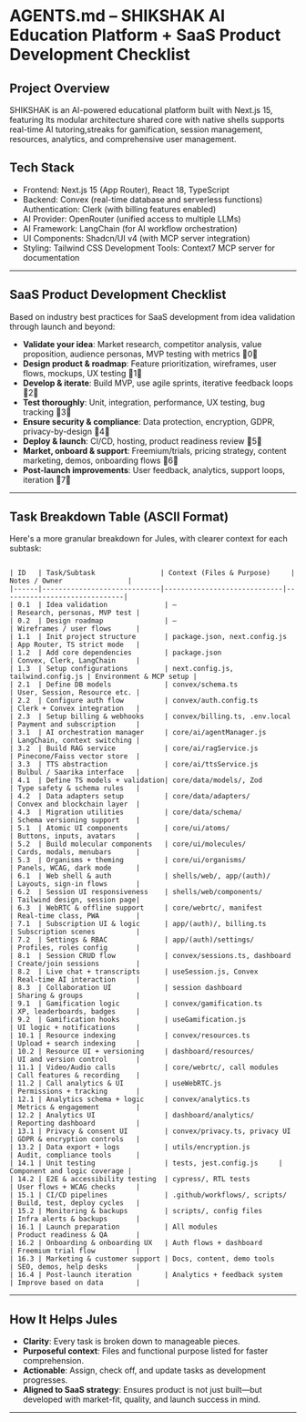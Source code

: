 # AGENTS.md – SHIKSHAK AI Education Platform + SaaS Product Development Checklist

## Project Overview
SHIKSHAK is an AI-powered educational platform built with Next.js 15, featuring Its modular architecture shared core with native shells supports real-time AI tutoring,streaks for gamification, session management, resources, analytics, and comprehensive user management.

## Tech Stack
- Frontend: Next.js 15 (App Router), React 18, TypeScript
- Backend: Convex (real-time database and serverless functions)
Authentication: Clerk (with billing features enabled)
- AI Provider: OpenRouter (unified access to multiple LLMs)
- AI Framework: LangChain (for AI workflow orchestration)
- UI Components: Shadcn/UI v4 (with MCP server integration)
- Styling: Tailwind CSS
Development Tools: Context7 MCP server for documentation


---

## SaaS Product Development Checklist

Based on industry best practices for SaaS development from idea validation through launch and beyond:
- **Validate your idea**: Market research, competitor analysis, value proposition, audience personas, MVP testing with metrics 0  
- **Design product & roadmap**: Feature prioritization, wireframes, user flows, mockups, UX testing 1  
- **Develop & iterate**: Build MVP, use agile sprints, iterative feedback loops 2  
- **Test thoroughly**: Unit, integration, performance, UX testing, bug tracking 3  
- **Ensure security & compliance**: Data protection, encryption, GDPR, privacy-by-design 4  
- **Deploy & launch**: CI/CD, hosting, product readiness review 5  
- **Market, onboard & support**: Freemium/trials, pricing strategy, content marketing, demos, onboarding flows 6  
- **Post-launch improvements**: User feedback, analytics, support loops, iteration 7  

---

## Task Breakdown Table (ASCII Format)

Here's a more granular breakdown for Jules, with clearer context for each subtask:

```ascii

| ID   | Task/Subtask                | Context (Files & Purpose)     | Notes / Owner                |
|------|-----------------------------|-----------------------------|------------------------------|
| 0.1  | Idea validation              | —                             | Research, personas, MVP test |
| 0.2  | Design roadmap               | —                             | Wireframes / user flows      |
| 1.1  | Init project structure       | package.json, next.config.js  | App Router, TS strict mode   |
| 1.2  | Add core dependencies        | package.json                  | Convex, Clerk, LangChain     |
| 1.3  | Setup configurations         | next.config.js, tailwind.config.js | Environment & MCP setup |
| 2.1  | Define DB models             | convex/schema.ts              | User, Session, Resource etc. |
| 2.2  | Configure auth flow          | convex/auth.config.ts         | Clerk + Convex integration   |
| 2.3  | Setup billing & webhooks     | convex/billing.ts, .env.local | Payment and subscription     |
| 3.1  | AI orchestration manager     | core/ai/agentManager.js       | LangChain, context switching |
| 3.2  | Build RAG service            | core/ai/ragService.js         | Pinecone/Faiss vector store  |
| 3.3  | TTS abstraction              | core/ai/ttsService.js         | Bulbul / Saarika interface   |
| 4.1  | Define TS models + validation| core/data/models/, Zod        | Type safety & schema rules   |
| 4.2  | Data adapters setup          | core/data/adapters/           | Convex and blockchain layer  |
| 4.3  | Migration utilities          | core/data/schema/             | Schema versioning support    |
| 5.1  | Atomic UI components         | core/ui/atoms/                | Buttons, inputs, avatars     |
| 5.2  | Build molecular components   | core/ui/molecules/            | Cards, modals, menubars      |
| 5.3  | Organisms + theming          | core/ui/organisms/            | Panels, WCAG, dark mode      |
| 6.1  | Web shell & auth             | shells/web/, app/(auth)/      | Layouts, sign-in flows       |
| 6.2  | Session UI responsiveness    | shells/web/components/        | Tailwind design, session page|
| 6.3  | WebRTC & offline support     | core/webrtc/, manifest        | Real-time class, PWA         |
| 7.1  | Subscription UI & logic      | app/(auth)/, billing.ts       | Subscription scenes          |
| 7.2  | Settings & RBAC              | app/(auth)/settings/          | Profiles, roles config       |
| 8.1  | Session CRUD flow            | convex/sessions.ts, dashboard | Create/join sessions         |
| 8.2  | Live chat + transcripts      | useSession.js, Convex         | Real-time AI interaction     |
| 8.3  | Collaboration UI             | session dashboard              | Sharing & groups             |
| 9.1  | Gamification logic           | convex/gamification.ts        | XP, leaderboards, badges     |
| 9.2  | Gamification hooks           | useGamification.js            | UI logic + notifications     |
| 10.1 | Resource indexing            | convex/resources.ts           | Upload + search indexing     |
| 10.2 | Resource UI + versioning     | dashboard/resources/          | UI and version control       |
| 11.1 | Video/Audio calls            | core/webrtc/, call modules    | Call features & recording    |
| 11.2 | Call analytics & UI          | useWebRTC.js                  | Permissions + tracking       |
| 12.1 | Analytics schema + logic     | convex/analytics.ts           | Metrics & engagement         |
| 12.2 | Analytics UI                 | dashboard/analytics/          | Reporting dashboard          |
| 13.1 | Privacy & consent UI         | convex/privacy.ts, privacy UI | GDPR & encryption controls   |
| 13.2 | Data export + logs           | utils/encryption.js           | Audit, compliance tools      |
| 14.1 | Unit testing                 | tests, jest.config.js     | Component and logic coverage |
| 14.2 | E2E & accessibility testing  | cypress/, RTL tests           | User flows + WCAG checks     |
| 15.1 | CI/CD pipelines              | .github/workflows/, scripts/  | Build, test, deploy cycles   |
| 15.2 | Monitoring & backups         | scripts/, config files        | Infra alerts & backups       |
| 16.1 | Launch preparation           | All modules                   | Product readiness & QA       |
| 16.2 | Onboarding & onboarding UX   | Auth flows + dashboard        | Freemium trial flow          |
| 16.3 | Marketing & customer support | Docs, content, demo tools     | SEO, demos, help desks       |
| 16.4 | Post-launch iteration        | Analytics + feedback system   | Improve based on data        |
```

---

## How It Helps Jules
- **Clarity**: Every task is broken down to manageable pieces.
- **Purposeful context**: Files and functional purpose listed for faster comprehension.
- **Actionable**: Assign, check off, and update tasks as development progresses.
- **Aligned to SaaS strategy**: Ensures product is not just built—but developed with market-fit, quality, and launch success in mind.

---
